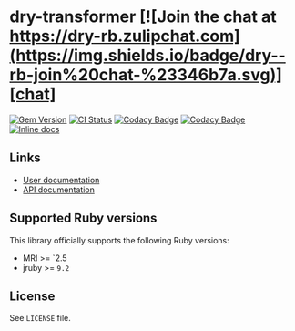 [gem]: https://rubygems.org/gems/dry-transformer
[actions]: https://github.com/dry-rb/dry-transformer/actions
[codacy]: https://www.codacy.com/gh/dry-rb/dry-transformer
[chat]: https://dry-rb.zulipchat.com
[inchpages]: http://inch-ci.org/github/dry-rb/dry-transformer

# dry-transformer [![Join the chat at https://dry-rb.zulipchat.com](https://img.shields.io/badge/dry--rb-join%20chat-%23346b7a.svg)][chat]

[![Gem Version](https://badge.fury.io/rb/dry-transformer.svg)][gem]
[![CI Status](https://github.com/dry-rb/dry-transformer/workflows/ci/badge.svg)][actions]
[![Codacy Badge](https://api.codacy.com/project/badge/Grade/22edf59617be4aef97cfbe4e1c99f1ce)][codacy]
[![Codacy Badge](https://api.codacy.com/project/badge/Coverage/22edf59617be4aef97cfbe4e1c99f1ce)][codacy]
[![Inline docs](http://inch-ci.org/github/dry-rb/dry-transformer.svg?branch=master)][inchpages]

## Links

* [User documentation](http://dry-rb.org/gems/dry-transformer)
* [API documentation](http://rubydoc.info/gems/dry-transformer)

## Supported Ruby versions

This library officially supports the following Ruby versions:

* MRI >= `2.5
* jruby >= `9.2`

## License

See `LICENSE` file.
